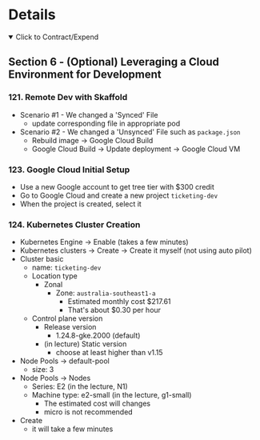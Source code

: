 # Details

<details open> 
  <summary>Click to Contract/Expend</summary>

## Section 6 - (Optional) Leveraging a Cloud Environment for Development

### 121. Remote Dev with Skaffold

- Scenario #1 - We changed a 'Synced' File
  - update corresponding file in appropriate pod
- Scenario #2 - We changed a 'Unsynced' File such as `package.json`
  - Rebuild image -> Google Cloud Build
  - Google Cloud Build -> Update deployment -> Google Cloud VM

### 123. Google Cloud Initial Setup

- Use a new Google account to get tree tier with $300 credit
- Go to Google Cloud and create a new project `ticketing-dev`
- When the project is created, select it

### 124. Kubernetes Cluster Creation

- Kubernetes Engine -> Enable (takes a few minutes)
- Kubernetes clusters -> Create -> Create it myself (not using auto pilot)
- Cluster basic
  - name: `ticketing-dev`
  - Location type
    - Zonal
      - Zone: `australia-southeast1-a`
        - Estimated monthly cost $217.61
        - That's about $0.30 per hour
  - Control plane version
    - Release version
      - 1.24.8-gke.2000 (default)
    - (in lecture) Static version
      - choose at least higher than v1.15
- Node Pools -> default-pool
  - size: 3
- Node Pools -> Nodes
  - Series: E2 (in the lecture, N1)
  - Machine type: e2-small (in the lecture, g1-small)
    - The estimated cost will changes
    - micro is not recommended
- Create
  - it will take a few minutes

</details>
